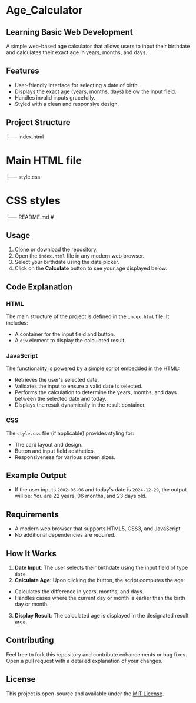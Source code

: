 # Age_Calculator
## Learning Basic Web Development

A simple web-based age calculator that allows users to input their birthdate and calculates their exact age in years, months, and days.

## Features

- User-friendly interface for selecting a date of birth.
- Displays the exact age (years, months, days) below the input field.
- Handles invalid inputs gracefully.
- Styled with a clean and responsive design.

## Project Structure
├── index.html 
# Main HTML file 
├── style.css 
# CSS styles 
└── README.md #


## Usage

1. Clone or download the repository.
2. Open the `index.html` file in any modern web browser.
3. Select your birthdate using the date picker.
4. Click on the **Calculate** button to see your age displayed below.

## Code Explanation

### HTML
The main structure of the project is defined in the `index.html` file. It includes:
- A container for the input field and button.
- A `div` element to display the calculated result.

### JavaScript
The functionality is powered by a simple script embedded in the HTML:
- Retrieves the user's selected date.
- Validates the input to ensure a valid date is selected.
- Performs the calculation to determine the years, months, and days between the selected date and today.
- Displays the result dynamically in the result container.

### CSS
The `style.css` file (if applicable) provides styling for:
- The card layout and design.
- Button and input field aesthetics.
- Responsiveness for various screen sizes.

## Example Output

- If the user inputs `2002-06-06` and today's date is `2024-12-29`, the output will be: You are 22 years, 06 months, and 23 days old.


## Requirements

- A modern web browser that supports HTML5, CSS3, and JavaScript.
- No additional dependencies are required.

## How It Works

1. **Date Input**: The user selects their birthdate using the input field of type `date`.
2. **Calculate Age**: Upon clicking the button, the script computes the age:
 - Calculates the difference in years, months, and days.
 - Handles cases where the current day or month is earlier than the birth day or month.
3. **Display Result**: The calculated age is displayed in the designated result area.

## Contributing

Feel free to fork this repository and contribute enhancements or bug fixes. Open a pull request with a detailed explanation of your changes.

## License

This project is open-source and available under the [MIT License](LICENSE).




